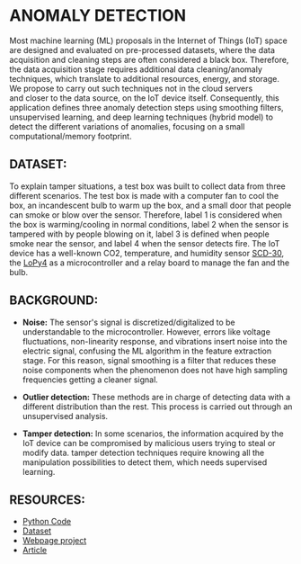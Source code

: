 
# ANOMALY DETECTION

Most machine learning (ML) proposals in the Internet of Things (IoT) space are designed and evaluated on pre-processed datasets, where the data acquisition and cleaning steps are often considered a black box. Therefore, the data acquisition stage requires additional data cleaning/anomaly techniques, which translate to additional resources, energy, and storage. We propose to carry out such techniques not in the cloud servers and closer to the data source, on the IoT device itself. Consequently, this application defines three anomaly detection steps using smoothing filters, unsupervised learning, and deep learning techniques (hybrid model) to detect the different variations of anomalies, focusing on a small computational/memory footprint.

## DATASET: 

To explain tamper situations, a test box was built to collect data from three different scenarios. The test box is made with a computer fan to cool the box, an incandescent bulb to warm up the box, and a small door that people can smoke or blow over the sensor. Therefore, label 1 is considered when the box is warming/cooling in normal conditions, label 2 when the sensor is tampered with by people blowing on it, label 3 is defined when people smoke near the sensor, and label 4 when the sensor detects fire. The IoT device has a well-known CO2, temperature, and humidity sensor [SCD-30](https://sensirion.com/products/catalog/SCD30/), the [LoPy4](https://pycom.io/product/lopy4/) as a microcontroller and a relay board to manage the fan and the bulb. 

## BACKGROUND:

- **Noise:** The sensor's signal is discretized/digitalized to be understandable to the microcontroller. However, errors like voltage fluctuations, non-linearity response, and vibrations insert noise into the electric signal, confusing the ML algorithm in the feature extraction stage. For this reason, signal smoothing is a filter that reduces these noise components when the phenomenon does not have high sampling frequencies getting a cleaner signal.

- **Outlier detection:** These methods are in charge of detecting data with a different distribution than the rest. This process is carried out through an unsupervised analysis.

- **Tamper detection:** In some scenarios, the information acquired by the IoT device can be compromised by malicious users trying to steal or modify data. tamper detection techniques require knowing all the manipulation possibilities to detect them, which needs supervised learning.

## RESOURCES:

- [Python Code](https://github.com/puldavid87/anomaly_detection/blob/main/anomaly_detection.ipynb)
- [Dataset](https://github.com/puldavid87/anomaly_detection/blob/main/anomaly_detection.csv)
- [Webpage project](https://iot4.paulrosero-montalvo.com/anomaly/)
- [Article](https://iot4.paulrosero-montalvo.com/gallery/Hybrid_Anomaly_Detection_Model_on_IoT_Devices%20(1).pdf)
